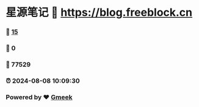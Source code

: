 # 星源笔记 :link: https://blog.freeblock.cn 
### :page_facing_up: [15](https://blog.freeblock.cn/tag.html) 
### :speech_balloon: 0 
### :hibiscus: 77529 
### :alarm_clock: 2024-08-08 10:09:30 
### Powered by :heart: [Gmeek](https://github.com/Meekdai/Gmeek)
